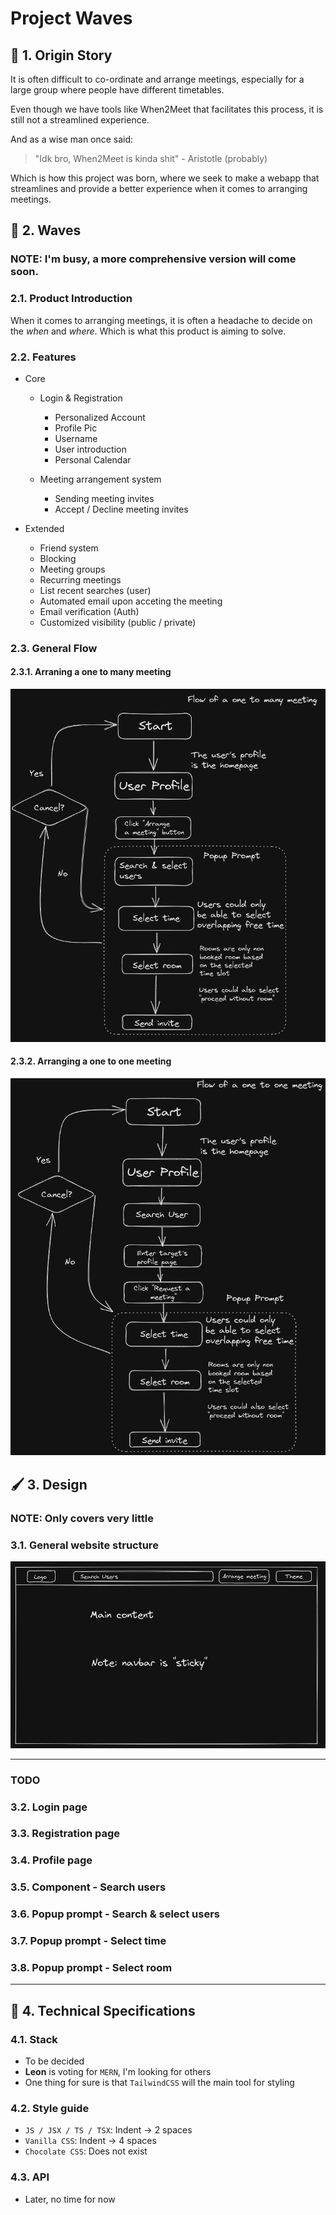 # Project Waves

## :milky_way: 1. Origin Story 

It is often difficult to co-ordinate and arrange meetings, especially for a large group where people have different timetables.

Even though we have tools like When2Meet that facilitates this process, it is still not a streamlined experience.

And as a wise man once said:
> "Idk bro, When2Meet is kinda shit" - Aristotle (probably)

Which is how this project was born, where we seek to make a webapp that streamlines and provide a better experience when it comes to arranging meetings.

## :ocean: 2. Waves 

### NOTE: I'm busy, a more comprehensive version will come soon.

### 2.1. Product Introduction 

When it comes to arranging meetings, it is often a headache to decide on the *when* and *where*. Which is what this product is aiming to solve.

### 2.2. Features 

* Core
    * Login & Registration
        * Personalized Account
        * Profile Pic
        * Username
        * User introduction
        * Personal Calendar

    * Meeting arrangement system
        * Sending meeting invites
        * Accept / Decline meeting invites

* Extended
    * Friend system
    * Blocking
    * Meeting groups
    * Recurring meetings
    * List recent searches (user)
    * Automated email upon acceting the meeting
    * Email verification (Auth)
    * Customized visibility (public / private)

### 2.3. General Flow 

#### 2.3.1. Arraning a one to many meeting
![one to many](./readme_asset/program_flow/one_to_many.png)

#### 2.3.2. Arranging a one to one meeting
![one to one](./readme_asset/program_flow/one_to_one.png)

## :paintbrush: 3. Design 

### NOTE: Only covers very little 

### 3.1. General website structure
![general structure](./readme_asset/design_sketch/general_structure.png)

----

### TODO

### 3.2. Login page

### 3.3. Registration page

### 3.4. Profile page

### 3.5. Component - Search users

### 3.6. Popup prompt - Search & select users

### 3.7. Popup prompt - Select time

### 3.8. Popup prompt - Select room

----

## :memo: 4. Technical Specifications

### 4.1. Stack

* To be decided 
* **Leon** is voting for `MERN`, I'm looking for others
* One thing for sure is that `TailwindCSS` will the main tool for styling

### 4.2. Style guide 

* `JS / JSX / TS / TSX`: Indent -> 2 spaces
* `Vanilla CSS`: Indent -> 4 spaces
* `Chocolate CSS`: Does not exist 

### 4.3. API

* Later, no time for now
